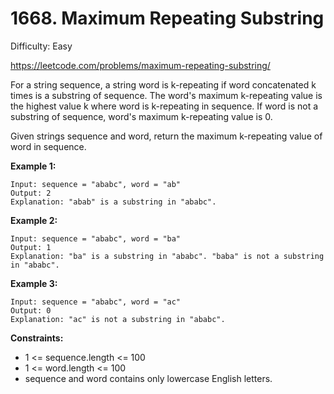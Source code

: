# 1668. Maximum Repeating Substring

Difficulty: Easy

https://leetcode.com/problems/maximum-repeating-substring/

For a string sequence, a string word is k-repeating if word concatenated k times is a substring of sequence. The word's maximum k-repeating value is the highest value k where word is k-repeating in sequence. If word is not a substring of sequence, word's maximum k-repeating value is 0.

Given strings sequence and word, return the maximum k-repeating value of word in sequence.

**Example 1:**
```
Input: sequence = "ababc", word = "ab"
Output: 2
Explanation: "abab" is a substring in "ababc".
```

**Example 2:**
```
Input: sequence = "ababc", word = "ba"
Output: 1
Explanation: "ba" is a substring in "ababc". "baba" is not a substring in "ababc".
```

**Example 3:**
```
Input: sequence = "ababc", word = "ac"
Output: 0
Explanation: "ac" is not a substring in "ababc". 
```

**Constraints:**

* 1 <= sequence.length <= 100
* 1 <= word.length <= 100
* sequence and word contains only lowercase English letters.
